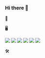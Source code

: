 ### Hi there 👋

<!--
**hyeongju12/hyeongju12** is a ✨ _special_ ✨ repository because its `README.md` (this file) appears on your GitHub profile.

Here are some ideas to get you started:

- 🔭 I’m currently working on ...
- 🌱 I’m currently learning ...
- 👯 I’m looking to collaborate on ...
- 🤔 I’m looking for help with ...
- 💬 Ask me about ...
- 📫 How to reach me: ...
- 😄 Pronouns: ...
- ⚡ Fun fact: ...
-->
🐣

🖥️
<br>
<br>
<img src="https://img.shields.io/badge/python-0033FF?style=flat-square&logo=python&logoColor=white"/>
<img src="https://img.shields.io/badge/django-006600?style=flat-square&logo=django&logoColor=white"/>
<img src="https://img.shields.io/badge/react-0066CC?style=flat-square&logo=react&logoColor=white"/>
<img src="https://img.shields.io/badge/html5-FF9900?style=flat-square&logo=html5&logoColor=white"/>
<img src="https://img.shields.io/badge/css3-0033CC?style=flat-square&logo=css3&logoColor=white"/>
<img src="https://img.shields.io/badge/javascript-FFFF66?style=flat-square&logo=javascript&logoColor=white"/>

🛠️
